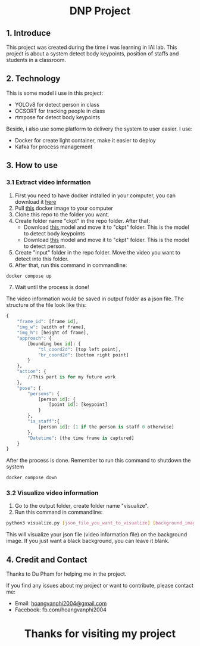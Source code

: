 <div align="center">

  # DNP Project
  
</div>

## 1. Introduce
This project was created during the time i was learning in IAI lab. This project is about a system detect body keypoints, position of staffs and students in a classroom.
## 2. Technology
This is some model i use in this project:
+ YOLOv8 for detect person in class
+ OCSORT for tracking people in class
+ rtmpose for detect body keypoints

Beside, i also use some platform to delivery the system to user easier. I use:
+ Docker for create light container, make it easier to deploy
+ Kafka for process management 
## 3. How to use
### 3.1 Extract video information
1. First you need to have docker installed in your computer, you can download it <a href="https://www.docker.com/products/docker-desktop/">here</a>
2. Pull <a href="https://hub.docker.com/repository/docker/philosophi1/dnp/general">this</a> docker image to your computer 
3. Clone this repo to the folder you want.
4. Create folder name "ckpt" in the repo folder. After that:
   + Download <a href="https://download.openmmlab.com/mmpose/v1/projects/rtmw/rtmw-dw-x-l_simcc-cocktail14_270e-256x192-20231122.pth">this </a> model and move it to "ckpt" folder. This is the model to detect body keypoints
   + Download <a href="https://github.com/ultralytics/assets/releases/download/v8.2.0/yolov8l.pt">this</a> model and move it to "ckpt" folder. This is the model to detect person. 
5. Create "input" folder in the repo folder. Move the video you want to detect into this folder.
6. After that, run this command in commandline:
 ```bash
 docker compose up
 ```
7. Wait until the process is done!

The video information would be saved in output folder as a json file. The structure of the file look like this:

```python
{
    "frame_id": [frame id],
    "img_w": [width of frame],
    "img_h": [height of frame],
    "approach": {
        [bounding box id]: {
            "tl_coord2d": [top left point],
            "br_coord2d": [bottom right point]
        } 
    },
    "action": {
        //This part is for my future work
    },
    "pose": {
        "persons": {
            [person id]: {
                [point id]: [keypoint]
            }
        },
        "is_staff":{
            [person id]: [1 if the person is staff 0 otherwise]
        },
        "Datetime": [the time frame is captured]
    }
}
```

After the process is done. Remember to run this command to shutdown the system

```bash
docker compose down
```

### 3.2 Visualize video information
1. Go to the output folder, create folder name "visualize".
2. Run this command in commandline:
```bash
python3 visualize.py [json_file_you_want_to_visualize] [background_image_path]
```
This will visualize your json file (video information file) on the background image. If you just want a black background, you can leave it blank.
## 4. Credit and Contact
Thanks to Du Pham for helping me in the project.

If you find any issues about my project or want to contribute, please contact me:
+ Email: hoangvanphi2004@gmail.com
+ Facebook: fb.com/hoangvanphi2004
<div align="center">

  # Thanks for visiting my project
  
</div>
